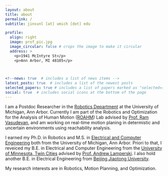 ```yaml
---
layout: about
title: about
permalink: /
subtitle: jinsunl [at] umich [dot] edu

profile:
  align: right
  image: prof_pic.jpg
  image_circular: false # crops the image to make it circular
  address: >
    <p>1941 McIntyre St</p>
    <p>Ann Arbor, MI 48105</p>
    


<!--news: true  # includes a list of news items -->
latest_posts: true  # includes a list of the newest posts
selected_papers: true # includes a list of papers marked as "selected={true}"
social: true  # includes social icons at the bottom of the page 
---
```



I am a Postdoc Researcher in the [Robotics Department](https://robotics.umich.edu/) at the University of Michigan, Ann Arbor. 
Currently I am part of the Robotics and Optimization for the Analysis of Human Motion ([ROAHM](http://www.roahmlab.com/)) Lab advised by [Prof. Ram Vasudevan](http://www.roahmlab.com/ram-personal), and am working on real-time motion planing in determistic and uncertain environments using reachability analysis. 

I earned my Ph.D. in Robotics and M.S. in [Electrical and Computer Engineering](https://ece.engin.umich.edu/) both from the University of Michigan, Ann Arbor. 
Priori to that, I reveiced my B.E. in Electrical and Computer Engineering from the [University of Minnesota, Twin Cities](https://cse.umn.edu/college/departments/department-electrical-and-computer-engineering) advised by [Prof. Andrew Lamperski](https://cse.umn.edu/ece/andrew-lamperski).
I also hold another B.E. in Electrical Engineering from [Beijing Jiaotong University](http://en.ee.bjtu.edu.cn/). 

My research interests are in Robotics, Motion Planning, and Optimization.


<!--Write your biography here. Tell the world about yourself. Link to your favorite [subreddit](http://reddit.com). You can put a picture in, too. The code is already in, just name your picture `prof_pic.jpg` and put it in the `img/` folder.

Put your address / P.O. box / other info right below your picture. You can also disable any of these elements by editing `profile` property of the YAML header of your `_pages/about.md`. Edit `_bibliography/papers.bib` and Jekyll will render your [publications page](/al-folio/publications/) automatically.

Link to your social media connections, too. This theme is set up to use [Font Awesome icons](http://fortawesome.github.io/Font-Awesome/) and [Academicons](https://jpswalsh.github.io/academicons/), like the ones below. Add your Facebook, Twitter, LinkedIn, Google Scholar, or just disable all of them. -->


